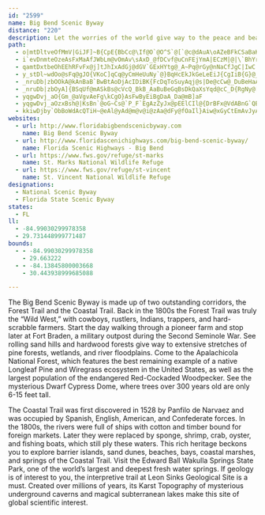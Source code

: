 ```yaml
---
id: "2599"
name: Big Bend Scenic Byway
distance: "220"
description: Let the worries of the world give way to the peace and beauty of horizons of towering pines and blue-green Gulf waters. Travel along hundreds of acres of wet prairie, wet flatwoods, strand swamp, and bottomland forest. The unparalleled beauty of the Bend includes vast seagrass beds, marshes, winding rivers, sugar-sand beaches, deep forests, and crystal-clear springs.
path:
  - o|mtDltveOfMmV|GiJF]~B{CpE{BbCc@\If@O`@O^S`@[`@c@dAuA\oAZeBFkCSaBaKkg@u@cF_Ce[_HqiAWgGa_@qmFkDw^qHuhAdN}AvCm@`AYdAm@bBaB~PiSx@kBb@sBFmEEuUf@eAvBmBiFByKIIYAMGKuE{DcC_C}A{BcHgNyAeCcDaH}E{LYw@ECC?C?C@iA{EoA_Dgc@wx@cDcJeAqDiBqGiCcJaBcGuAwEoDkM_CmIqAyE}CiLaKc_@y@_CwCaH}Sue@sDsKoAoEcAwEy@cF
  - i`evDnmteOzeAsFxMaAfJWbLm@vOmAv\sAxD_@fDCvf@uCnFEjYmA|ECzM|@|\`BhYr@ty@n@dERjnAxAfQKpNr@`g@PhCNhHJfjA~@hRH~e@t@ht@`@fn@oD|xAgJhNk@~i@aD`w@{DlJw@xKk@jDi@rCw@dEyB`BkArCcDnCwEpAoDf@{BjI_i@vAgHtTyuArOs`A~C}P~B{IbH{Ldn@qbArW}b@xA{D`BcI\gGF}COiEe@yEwCuIoPoYgB{DmEaLkDaO}AuNY{G?uNT{VfC_bCRaG`BaIl@kCzCcGdBsCzCeDrRcRdKgJb~@{{@j}@yy@xCaBbGoBxFu@vDEvbAfCtEV`g@zA`}AfE`Pj@lOV
  - qamtDxtbeOhEEhRFvFx@j]tJhIxAdGj@dGV`GExHYtg@_A~Pq@rGy@nNaCfJgC|IwC|NcHzEsCvNmLjEgEpLoMvgAwiAhOcJxP{HzCq@rCiAjDaBzDoAc@mBi@sBq@kCoEiOoByIuFqT{EiRaAgD[mAs@qCOm@SiAS_Ae@}BoEyTiAiFeCuM_Qw|@eA}Im@eFiA{J_AcIe@wDo@sFMoAa@oC]sBWqAeAoEoAyE_AwD}He[qByHkLme@}Lke@mDsN
  - y_stDl~wdOo@sFq@gJO{VKoC]qCq@yCmHeUuNy`@}BqHcEkJkGeLeEiJ{CgIiB{G}@_Eq@kEWoECgEG}Am@cFa@}AqBgE_QsWeEkH_a@_|@qFgNsC{IkB}Jk@kBwVgl@aByB}AsAwLuGwCmDiBeFuCoKiDwSqAeE{C_HsA{DWeCGcCl@eDR}C?oBWkBqAuDq^wd@qSs[aE}HcBaDmAoBg@}@qL_OkD_H}T{t@kJoVwBcFwGsIqByC_HeOmEqGgKwKoCkEcCsEmBeC{BiBoMaIkCiC}AaDm@eBSmAwBqYiAiF}@cCeI}PsBgFcK{SuDqIgA_DuAaJi@sB{@sBwAeByAmAgDwAyVuI}PuGmBe@oHsCeP{FgNkDgLiD_DcAsA{@iAwAu@gBW{@IkAHmP?sDHuDDuAH{AVuAZoAxAgEr@kBvCeGlBgFx@aFFqBNgN`@ilAKmJq@gEaBoHcBgEwDmHy@qDsA}He@yAy@}BcRuPeGeNiJeNkSsd@y@mA_DmDmBkCa_@_v@}A_CcJyIcVm^eFyIkK{RcK}SmC}HcC_H]o@yKc[yTso@uNgj@{t@arBmg@w|@sCsFiNk^mD{GcIiN{D{OUy@}BsEgAeDs@iDsCoTq@{CaAcCeM}RqB_CiA{@{CsA
  - _nruDb|zbOOkA@kAnBaB`BwBtAoDjAcIDiBK{FcDqToSuyAqj@s|De@cCw@_DuBeHaAuC}GmPcBcFcAeD_B_Jg@cDa@gEcDmj@SsGE_BHaE^aHt@gFdAeFdBgFnCuFhI_NpBaEfCyGvB{H`AmE~@iG~NasA|@{D`G{Pr@sCj@aDb@qHAoEUyD_@sCsBsH_C{EiCgDkX}VsFkE}z@iv@yCmBiGmDwHyCsCy@gFgAoDg@yFe@_lAsE_Jw@}e@sBi{@aDaIGcI`@{B^qFtAoFvBaErCcExD{n@dw@qEfF_E|C}DlBwBr@}Dx@}E^qE?uHaA_eAgXeh@iMkN{D}E_AoE_@_DKyTJqJR{LDiBMyEeAeWuK_Ci@m~B|B}lArByBLq[r@aHD}EYiFy@qm@wMaNiCqGaAkBKu[VsBQ}Ae@kCsAa\oRIQw@i@}CkByLaHOD_sBelAsCuByE_FeEoIy@cCiAuEwKon@o@gF}AoTm@{E{AyG{DoLcBmHsDiRwg@{uCwIyn@gg@{nCaSahAsKel@_B{JqIee@uB{GoCsF}@uAeEsEgDyBqnBc{@oG{C}FsDmFqEmFuFcEeGaEoHkEiLgBeGmVowAeF}Z
  - _nruDb|zbOyA]{BSqUf@mASkBs@cVcQ_BkB_AaBuBeGqBsDkQaXsYqd@cC_D{RgNy@[}ECwMbDw~@|ViBZuB?_B[}q@}YcD_A{ReE_NgDwCKiERe{@rLwNxBabAfMuE^{RNwGA}ES~Fj\NxCUnF{AzF{BlFkBbD{NpSqO`T}@lBs@bDOxBVlNWrAa@fAm@|@[XsDdBwAz@cm@zk@mA|@oDtA}Db@_Xe@qAFyA\oClA}BzB}InNmArAmDdCuBp@yAXktAvKmCBiAKaCk@}@e@o@a@sB{BcCeD{B{DmAcDyEiTwAaDoAyBgB_CqReTmAeBcDyEeLiSaBgCeDiDyAcAqQoI{AwAaB{Bw@eBiAyD{Buo@FmErI_`AaAvBwCnDsg@xg@wkB`nB{BdDqB`EgBtEwBxHg@xCi@tESxEBtILlDf@pFp@lEx@rDdBfFlB`EbSp^lDfHxAtEv@lEVrEMt_CIzi@@pXLlFz@zHzA~Fh\~y@nKbWvBpGxAhG`@xCVxDF`FWfGWdCq@zD{B`Ho]`x@mFnKeA`BgDdEyD~D_E|CcEjC{YrKen@vUupAfe@ay@pVw^dLaEr@oJfDoe@lNajCdw@wIxBoH~@sId@{a@l@gUf@wMd@y[dC}P`A{CB{HKqV}AeJYgYhBmWxBeDf@gCp@aCbAyAbAeDtCqBlCaAhBw@vAsClHuAlC}AbBo^|Ym_@~YgCrAkC~@_FdAuG^oO`BsUrEiHjBiFz@gDAgUyCsCIwJ\_Ff@qDv@iG`C_y@j^qSnI_HdDsLrEaDv@m`@lBkCd@qBr@uC~A}RpNkVzOsG~E}RvM{lAliAaNzMsGxFkClBeDlAiB^eBLcDB{AKsCa@uBq@}CaBgh@ib@{RiNiDmCkS}RcQmKmQ}NmAk@u@MqACui@d@cCGwBY{T_Fu@MaBEcBLcD|@iFfD}@^aBXcB?eFiAii@kNeDyA}AgAsC}CeJ}Mq@s@cSsQ}AcByKgOwAqCk@gB}DkPgAqGa@{Do@aJ_H{xASkB[wAe@uAuA}BiAoAmAy@_R{JqDiCaz@ibAyA{AoCeB}RgKyBy@uXgDy@KyBBwTfCkCCaDg@aCkA{K{GwGgGgBuB}DwFC{FWyFy@}Gk@yCiwAaiGw@cEm@qGGoDBkCvDuv@FsEE{EMuEc@uG}@eHwByKuBiHqDsIqE}HuoDcgFwCsFcC{GiBaIm@eFSwCS}GRwdACoI]sN_@aHm@aIw@gHwBwNuDcQ{HgYs@aFWsEAcG`@uGb@qDvJ{j@b@sEJoGKwEc@cEiDaQ{@mGa@kF_@{HAs{@G}DaDwrAyBqy@]yQeIweD[cRJgFTmCf@sDhAyE~GqPp[{s@vA{ElAsGZqD~FkpADmq@BeAD]BwB?mBCwAGwAO_BQkA@KBg@@KDKLOPMnOUn@K|]?lFDrMKhAQvAe@fAm@zAkAD?pBcBTWj@a@b@_@VOLG`A]b@I|@MXAh@?P?XB~@N`@Hb@Nl@Th@^j@`@r@j@`Ax@DDHBhCzBtAr@~Bl@dBJbt@JBBJ@tJFvB@vK?~@Cd@CfAM|@Ov@UfAe@t@a@|@o@h@e@\_@`@e@Xa@\k@T_@Xk@Rg@Pk@Pk@Pu@Jo@Jq@Fy@Fy@BeA?y@?}AA_PC_ACmL?oAAuJ?w@AgDCkJC{CAgMC}TAyJ@}@@]Fm@J_ALu@Ls@Lm@Ro@L_@Zo@BML[bTk[|i@py@dAjB|@rBx@fCzg@jkBx@rBdVjf@xEnJ~CnFnBrB|AjA|UbLfDxBzAjBhAxBfCtGhBvBvrAhiA~qCxhBvC~A`Bp@bEz@fwApOha@bEzE\jB@xk@uBxp@qBzHMfCQlFuA~GwEzBoD~Tkb@~GaNreBcdD`]{o@rAsD~@aDj@sDt^ykDj@{Et@kEx@_Ct@yAxAaCtB{Bn[mStAaApBmBrAqBpAoCtA}EZyBToL@kCJeMLcPNiRPwTNePNqTN_UNgUFcIJkOTqF\qB`BgIbPyn@rCqL^qEXaIb@oV\{IpEim@dBiPrTebB`@_Eb@cKrHgU~EkRfCgIfCeKdK__@zA}Gz@sFh@eGpA_Tx@kFb@mBtAeEbBiDdBwCnFgFpByAjNcHrU{JtHeElFgDbE_FlJuOdFcHxCkD|CqClEgD~`@cYbAiAdAeB\u@BCBA@AVA
  - yqgwDvj_aO{Gm_@aVgvAeFg\kCgO}AsFwByEiBgDaA_Da@mB]aF
  - yqgwDvj_aOzxBsh@|KsBn`@oG~Cs@`P_F`EgAzZyJx@pEElCIl@{DrBFx@VdABnG`QBXzCf@jBlA~B\Q
  - kkiwDjby`ObBoWdAcQTiH~@eAl@yAd@m@v@i@zAa@dFy@fOaIl}Aiw@xGyCtEmAvJyAfF_B|kAam@~s@_`@|AgAFY?}@YaCImBDwAHu@z@qBnCyC`DgCbQcGtCwBrSiPdAk@nAYbADpDjAraA`f@l[zQnBZjCBnHK|[JfMzA|\rEtAx@ld@vc@`BhApAr@~KdD~VvFv@r@l@lA~C|Np@dBnCtE`GxIp@f@bDx@vRpC~@M~@c@nE{E|@e@d@Ej@DdA`AzC~DbAdBhEzJ~@zAdArAbHxF|IjJdDrDlR|UdG|GlEvCfClAd@^Rx@GL
websites:
  - url: http://www.floridabigbendscenicbyway.com
    name: Big Bend Scenic Byway
  - url: http://www.floridascenichighways.com/big-bend-scenic-byway/
    name: Florida Scenic Highways - Big Bend
  - url: https://www.fws.gov/refuge/st-marks
    name: St. Marks National Wildlife Refuge
  - url: https://www.fws.gov/refuge/st-vincent
    name: St. Vincent National Wildlife Refuge
designations:
  - National Scenic Byway
  - Florida State Scenic Byway
states:
  - FL
ll:
  - -84.99030299978358
  - 29.731448999771487
bounds:
  - - -84.99030299978358
    - 29.663222
  - - -84.13845800003668
    - 30.443938999685088

---
```


The Big Bend Scenic Byway is made up of two outstanding corridors, the Forest Trail and the Coastal Trail. Back in the 1800s the Forest Trail was truly the “Wild West,” with cowboys, rustlers, Indians, trappers, and hard-scrabble farmers. Start the day walking through a pioneer farm and stop later at Fort Braden, a military outpost during the Second Seminole War. See rolling sand hills and hardwood forests give way to extensive stretches of pine forests, wetlands, and river floodplains. Come to the Apalachicola National Forest, which features the best remaining example of a native Longleaf Pine and Wiregrass ecosystem in the United States, as well as the largest population of the endangered Red-Cockaded Woodpecker. See the mysterious Dwarf Cypress Dome, where trees over 300 years old are only 6-15 feet tall.

The Coastal Trail was first discovered in 1528 by Panfilo de Narvaez and was occupied by Spanish, English, American, and Confederate forces. In the 1800s, the rivers were full of ships with cotton and timber bound for foreign markets. Later they were replaced by sponge, shrimp, crab, oyster, and fishing boats, which still ply these waters. This rich heritage beckons you to explore barrier islands, sand dunes, beaches, bays, coastal marshes, and springs of the Coastal Trail. Visit the Edward Ball Wakulla Springs State Park, one of the world’s largest and deepest fresh water springs. If geology is of interest to you, the interpretive trail at Leon Sinks Geological Site is a must. Created over millions of years, its Karst Topography of mysterious underground caverns and magical subterranean lakes make this site of global scientific interest.
